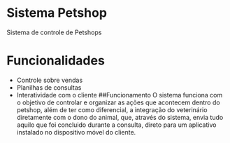 # Sistema Petshop
Sistema de controle de Petshops
# Funcionalidades
  - Controle sobre vendas
  - Planilhas de consultas
  - Interatividade com o cliente
##Funcionamento
O sistema funciona com o objetivo de controlar e organizar as ações que acontecem dentro do petshop, além de ter como diferencial, a integração do veterinário diretamente com o dono do animal, que, através do sistema, envia tudo aquilo que foi concluido durante a consulta, direto para um aplicativo instalado no dispositivo móvel do cliente.
